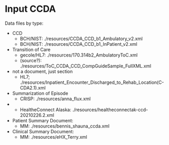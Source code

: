 # Input CCDA

Data files by type:
- CCD
  - BCH/NIST: ./resources/CCDA_CCD_b1_Ambulatory_v2.xml
  - BCH/NIST: ./resources/CCDA_CCD_b1_InPatient_v2.xml
- Transition of Care
  - gecole/HL7: ./resources/170.314b2_AmbulatoryToC.xml
  - (source?):  ./resources/ToC_CCDA_CCD_CompGuideSample_FullXML.xml
- not a document, just section
  - HL7;  ./resources/Inpatient_Encounter_Discharged_to_Rehab_Location(C-CDA2.1).xml
- Summarization of Episode
  - CRISP: ./resources/anna_flux.xml
- 
  - HealtheConnect Alaska: ./resources/healtheconnectak-ccd-20210226.2.xml
- Patient Summary Document: 
  - MM: ./resources/bennis_shauna_ccda.xml
- Clinical Summary Document: 
  - MM: ./resources/eHX_Terry.xml
